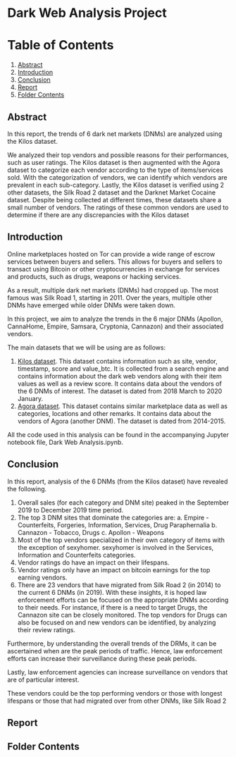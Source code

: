 # Dark Web Analysis Project 

# Table of Contents
1. [Abstract](#abstract)
2. [Introduction](#intro)
3. [Conclusion](#conclusion)
4. [Report](#Report)
5. [Folder Contents](#folder)


## Abstract <a name="abstract"></a>

In this report, the trends of 6 dark net markets (DNMs) are analyzed using the Kilos dataset.

We analyzed their top vendors and possible reasons for their performances, such as user ratings.
The Kilos dataset is then augmented with the Agora dataset to categorize each vendor according to the
type of items/services sold. With the categorization of vendors, we can identify which vendors are
prevalent in each sub-category.
Lastly, the Kilos dataset is verified using 2 other datasets, the Silk Road 2 dataset and the Darknet Market
Cocaine dataset. Despite being collected at different times, these datasets share a small number of
vendors. The ratings of these common vendors are used to determine if there are any discrepancies with
the Kilos dataset

## Introduction <a name="intro"></a>

Online marketplaces hosted on Tor can provide a wide range of escrow services between buyers and
sellers. This allows for buyers and sellers to transact using Bitcoin or other cryptocurrencies in exchange
for services and products, such as drugs, weapons or hacking services.

As a result, multiple dark net markets (DNMs) had cropped up. The most famous was Silk Road 1,
starting in 2011. Over the years, multiple other DNMs have emerged while older DNMs were taken down.

In this project, we aim to analyze the trends in the 6 major DNMs (Apollon, CannaHome, Empire,
Samsara, Cryptonia, Cannazon) and their associated vendors.

The main datasets that we will be using are as follows:
1. [Kilos dataset](https://www.gwern.net/DNM-archives#kilos). This dataset contains information such as site, vendor, timestamp, score and
value_btc. It is collected from a search engine and contains information about the dark web
vendors along with their item values as well as a review score. It contains data about the vendors
of the 6 DNMs of interest. The dataset is dated from 2018 March to 2020 January.
2. [Agora dataset](https://www.kaggle.com/philipjames11/dark-net-marketplace-drug-data-agora-20142015). This dataset contains similar marketplace data as well as categories, locations
and other remarks. It contains data about the vendors of Agora (another DNM). The dataset is
dated from 2014-2015.

All the code used in this analysis can be found in the accompanying Jupyter notebook file, Dark Web Analysis.ipynb.


## Conclusion <a name="conclusion"></a>

In this report, analysis of the 6 DNMs (from the Kilos dataset) have revealed the following.
1. Overall sales (for each category and DNM site) peaked in the September 2019 to December 2019
time period.
2. The top 3 DNM sites that dominate the categories are:
a. Empire - Counterfeits, Forgeries, Information, Services, Drug Paraphernalia
b. Cannazon - Tobacco, Drugs
c. Apollon - Weapons
3. Most of the top vendors specialized in their own category of items with the exception of
sexyhomer. sexyhomer is involved in the Services, Information and Counterfeits categories.
4. Vendor ratings do have an impact on their lifespans.
5. Vendor ratings only have an impact on bitcoin earnings for the top earning vendors.
6. There are 23 vendors that have migrated from Silk Road 2 (in 2014) to the current 6 DNMs (in 2019).
With these insights, it is hoped law enforcement efforts can be focused on the appropriate DNMs according to their needs. For instance, if there is a need to target Drugs, the Cannazon site can be closely monitored. The top vendors for Drugs can also be focused on and new vendors can be identified, by
analyzing their review ratings.

Furthermore, by understanding the overall trends of the DRMs, it can be ascertained when are the peak periods of traffic. Hence, law enforcement efforts can increase their surveillance during these peak
periods.

Lastly, law enforcement agencies can increase surveillance on vendors that are of particular interest.

These vendors could be the top performing vendors or those with longest lifespans or those that had migrated over from other DNMs, like Silk Road 2

## Report <a name="Report"></a>


## Folder Contents <a name="folder"></a>